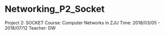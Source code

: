 # Networking_P2_Socket
Project 2: SOCKET Course: Computer Networks in ZJU Time: 2018/03/05 - 2018/07/12 Teacher: DW 
